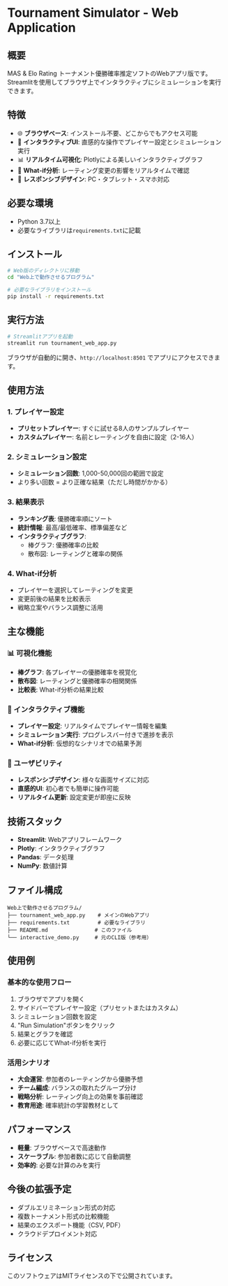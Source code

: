 # Tournament Simulator - Web Application

## 概要

MAS & Elo Rating トーナメント優勝確率推定ソフトのWebアプリ版です。Streamlitを使用してブラウザ上でインタラクティブにシミュレーションを実行できます。

## 特徴

- 🌐 **ブラウザベース**: インストール不要、どこからでもアクセス可能
- 🎯 **インタラクティブUI**: 直感的な操作でプレイヤー設定とシミュレーション実行
- 📊 **リアルタイム可視化**: Plotlyによる美しいインタラクティブグラフ
- 🔄 **What-if分析**: レーティング変更の影響をリアルタイムで確認
- 📱 **レスポンシブデザイン**: PC・タブレット・スマホ対応

## 必要な環境

- Python 3.7以上
- 必要なライブラリは`requirements.txt`に記載

## インストール

```bash
# Web版のディレクトリに移動
cd "Web上で動作させるプログラム"

# 必要なライブラリをインストール
pip install -r requirements.txt
```

## 実行方法

```bash
# Streamlitアプリを起動
streamlit run tournament_web_app.py
```

ブラウザが自動的に開き、`http://localhost:8501` でアプリにアクセスできます。

## 使用方法

### 1. プレイヤー設定
- **プリセットプレイヤー**: すぐに試せる8人のサンプルプレイヤー
- **カスタムプレイヤー**: 名前とレーティングを自由に設定（2-16人）

### 2. シミュレーション設定
- **シミュレーション回数**: 1,000-50,000回の範囲で設定
- より多い回数 = より正確な結果（ただし時間がかかる）

### 3. 結果表示
- **ランキング表**: 優勝確率順にソート
- **統計情報**: 最高/最低確率、標準偏差など
- **インタラクティブグラフ**: 
  - 棒グラフ: 優勝確率の比較
  - 散布図: レーティングと確率の関係

### 4. What-if分析
- プレイヤーを選択してレーティングを変更
- 変更前後の結果を比較表示
- 戦略立案やバランス調整に活用

## 主な機能

### 📊 可視化機能
- **棒グラフ**: 各プレイヤーの優勝確率を視覚化
- **散布図**: レーティングと優勝確率の相関関係
- **比較表**: What-if分析の結果比較

### 🔄 インタラクティブ機能
- **プレイヤー設定**: リアルタイムでプレイヤー情報を編集
- **シミュレーション実行**: プログレスバー付きで進捗を表示
- **What-if分析**: 仮想的なシナリオでの結果予測

### 📱 ユーザビリティ
- **レスポンシブデザイン**: 様々な画面サイズに対応
- **直感的UI**: 初心者でも簡単に操作可能
- **リアルタイム更新**: 設定変更が即座に反映

## 技術スタック

- **Streamlit**: Webアプリフレームワーク
- **Plotly**: インタラクティブグラフ
- **Pandas**: データ処理
- **NumPy**: 数値計算

## ファイル構成

```
Web上で動作させるプログラム/
├── tournament_web_app.py    # メインのWebアプリ
├── requirements.txt         # 必要なライブラリ
├── README.md               # このファイル
└── interactive_demo.py     # 元のCLI版（参考用）
```

## 使用例

### 基本的な使用フロー
1. ブラウザでアプリを開く
2. サイドバーでプレイヤー設定（プリセットまたはカスタム）
3. シミュレーション回数を設定
4. "Run Simulation"ボタンをクリック
5. 結果とグラフを確認
6. 必要に応じてWhat-if分析を実行

### 活用シナリオ
- **大会運営**: 参加者のレーティングから優勝予想
- **チーム編成**: バランスの取れたグループ分け
- **戦略分析**: レーティング向上の効果を事前確認
- **教育用途**: 確率統計の学習教材として

## パフォーマンス

- **軽量**: ブラウザベースで高速動作
- **スケーラブル**: 参加者数に応じて自動調整
- **効率的**: 必要な計算のみを実行

## 今後の拡張予定

- ダブルエリミネーション形式の対応
- 複数トーナメント形式の比較機能
- 結果のエクスポート機能（CSV, PDF）
- クラウドデプロイメント対応

## ライセンス

このソフトウェアはMITライセンスの下で公開されています。